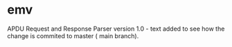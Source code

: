 # emv
APDU Request and Response Parser
version 1.0 - text added to see how the change is commited to master ( main branch).
